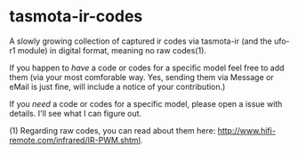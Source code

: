 # tasmota-ir-codes
A slowly growing collection of captured ir codes via tasmota-ir (and the ufo-r1 module) in digital format, meaning no raw codes(1).

If you happen to *have* a code or codes for a specific model feel free to add them (via your most comforable way. Yes, sending them via Message or eMail is just fine, will include a notice of your contribution.)

If you *need* a code or codes for a specific model, please open a issue with details. I'll see what I can figure out.

(1) Regarding raw codes, you can read about them here: http://www.hifi-remote.com/infrared/IR-PWM.shtml.
